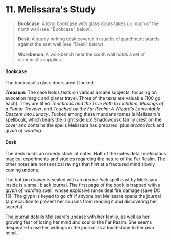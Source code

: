 # 11. Melissara's Study

>**Bookcase**. A long bookcase with glass doors takes up much of the north wall (see "Bookcase" below).
>
>**Desk**. A sturdy writing desk covered in stacks of parchment stands against the east wall (see "Desk" below).
>
>**Workbench**. A workbench near the south wall holds a set of alchemist's supplies.
>

#### Bookcase

The bookcase's glass doors aren't locked.

***Treasure.*** The case holds texts on various arcane subjects, focusing on evocation magic and planar travel. Three of the texts are valuable (100 gp each). They are titled *Tenebrous and the True Path to Lichdom*, *Musings of a Planar Traveler*, and *Touched by the Far Realm: A Wizard's Lamentable Descent into Lunacy*. Tucked among these mundane tomes is Melissara's spellbook, which bears the (right side up) Shadowdusk family crest on the cover and contains the spells Melissara has prepared, plus *arcane lock* and *glyph of warding*.

#### Desk

The desk holds an orderly stack of notes. Half of the notes detail meticulous magical experiments and studies regarding the nature of the Far Realm. The other notes are nonsensical ravings that hint at a fractured mind slowly coming undone.

The bottom drawer is sealed with an *arcane lock* spell cast by Melissara. Inside is a small black journal. The first page of the book is trapped with a *glyph of warding* spell, whose explosive runes deal fire damage (save DC 15). The glyph is keyed to go off if anyone but Melissara opens the journal (a precaution to prevent her cousins from reading it and discovering her secrets).

The journal details Melissara's unease with her family, as well as her growing fear of losing her mind and soul to the Far Realm. She seems desperate to use her writings in the journal as a touchstone to her own mind.